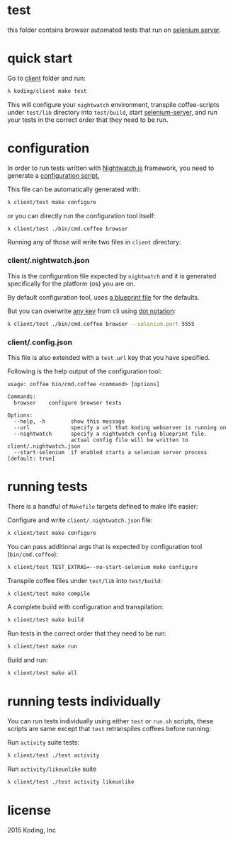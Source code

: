 # test

this folder contains browser automated tests that run on [selenium server](http://www.seleniumhq.org).

# quick start

Go to [client](../client) folder and run:

```sh
λ koding/client make test
```

This will configure your `nightwatch` environment, transpile coffee-scripts under `test/lib` directory into `test/build`, start [selenium-server,](./vendor) and run your tests in the correct order that they need to be run.

# configuration

In order to run tests written with [Nightwatch.js](http://nightwatchjs.org) framework, you need to generate a [configuration script.](http://nightwatchjs.org/guide#settings-file)

This file can be automatically generated with:

```sh
λ client/test make configure
```

or you can directly run the configuration tool itself:

```sh
λ client/test ./bin/cmd.coffee browser
```

Running any of those will write two files in `client` directory:

### client/.nightwatch.json

This is the configuration file expected by `nightwatch` and it is generated specifically for the platform (os) you are on.

By default configuration tool, uses [a blueprint file](bin/nightwatch-blueprint.json) for the defaults.

But you can overwrite [any key](http://nightwatchjs.org/guide#settings-file) from cli using [dot notation](https://github.com/bcoe/yargs#dot-notation):

```sh
λ client/test ./bin/cmd.coffee browser --selenium.port 5555
```

### client/.config.json

This file is also extended with a `test.url` key that you have specified.

Following is the help output of the configuration tool:

```
usage: coffee bin/cmd.coffee <command> [options]

Commands:
  browser    configure browser tests

Options:
  --help, -h        show this message                                                                                        
  --url             specify a url that koding webserver is running on
  --nightwatch      specify a nightwatch config blueprint file.
                    actual config file will be written to client/.nightwatch.json
  --start-selenium  if enabled starts a selenium server process [default: true]
```

# running tests

There is a handful of `Makefile` targets defined to make life easier:

Configure and write `client/.nightwatch.json` file:

```sh
λ client/test make configure
```

You can pass additional args that is expected by configuration tool (`bin/cmd.coffee`):

```sh
λ client/test TEST_EXTRAS=--no-start-selenium make configure
```

Transpile coffee files under `test/lib` into `test/build`:

```sh
λ client/test make compile
```

A complete build with configuration and transpilation:

```sh
λ client/test make build
```

Run tests in the correct order that they need to be run:

```sh
λ client/test make run
```

Build and run:

```sh
λ client/test make all
```

# running tests individually

You can run tests individually using either `test` or `run.sh` scripts, these scripts are same except that `test` retranspiles coffees before running:

Run `activity` suite tests:

```sh
λ client/test ./test activity
```

Run `activity/likeunlike` suite

```sh
λ client/test ./test activity likeunlike
```

# license

2015 Koding, Inc
